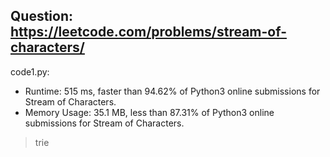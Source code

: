 ## Question: https://leetcode.com/problems/stream-of-characters/

code1.py:
* Runtime: 515 ms, faster than 94.62% of Python3 online submissions for Stream of Characters.
* Memory Usage: 35.1 MB, less than 87.31% of Python3 online submissions for Stream of Characters.
> trie